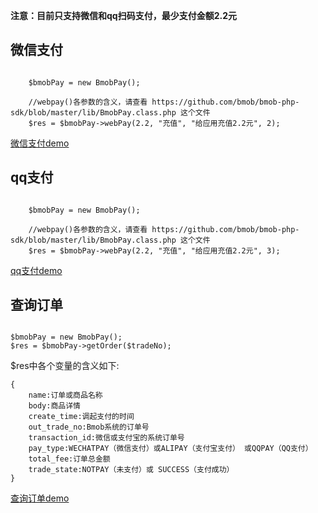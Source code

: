 **注意：目前只支持微信和qq扫码支付，最少支付金额2.2元**


## 微信支付

```

	$bmobPay = new BmobPay();
	
	//webpay()各参数的含义，请查看 https://github.com/bmob/bmob-php-sdk/blob/master/lib/BmobPay.class.php 这个文件
	$res = $bmobPay->webPay(2.2, "充值", "给应用充值2.2元", 2);

```

[微信支付demo](https://github.com/bmob/bmob-php-sdk/blob/master/pay/pay_weixin.php)

## qq支付

```

	$bmobPay = new BmobPay();
	
	//webpay()各参数的含义，请查看 https://github.com/bmob/bmob-php-sdk/blob/master/lib/BmobPay.class.php 这个文件
	$res = $bmobPay->webPay(2.2, "充值", "给应用充值2.2元", 3);

```

[qq支付demo](https://github.com/bmob/bmob-php-sdk/blob/master/pay/pay_qq.php)

## 查询订单



```

$bmobPay = new BmobPay();
$res = $bmobPay->getOrder($tradeNo);

```

$res中各个变量的含义如下:

```
{
	name:订单或商品名称 
	body:商品详情  
	create_time:调起支付的时间  
	out_trade_no:Bmob系统的订单号  
	transaction_id:微信或支付宝的系统订单号
	pay_type:WECHATPAY（微信支付）或ALIPAY（支付宝支付） 或QQPAY（QQ支付） 
	total_fee:订单总金额  
	trade_state:NOTPAY（未支付）或 SUCCESS（支付成功）
}
```

[查询订单demo](https://github.com/bmob/bmob-php-sdk/blob/master/pay/check_order.php)
